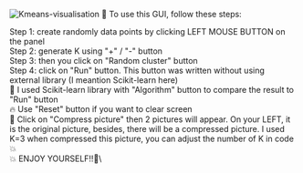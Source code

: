 ![Kmeans-visualisation](https://user-images.githubusercontent.com/131732634/235363927-438862af-cd38-4cc6-a1bc-cd76b7e52abf.gif)
:pushpin: To use this GUI, follow these steps:

Step 1: create randomly data points by clicking LEFT MOUSE BUTTON on the panel\
Step 2: generate K using "+" / "-" button \
Step 3: then you click on "Random cluster" button \
Step 4: click on "Run" button. This button was written without using external library (I meantion Scikit-learn here)\
:rotating_light: I used Scikit-learn library with "Algorithm" button to compare the result to "Run" button\
:fire: Use "Reset" button if you want to clear screen\
:rotating_light: Click on "Compress picture" then 2 pictures will appear. On your LEFT, it is the original picture, besides, there will be a compressed picture. I used K=3 when compressed this picture, you can adjust the number of K in code :boom:\
:boom: ENJOY YOURSELF!!:clown_face:\
